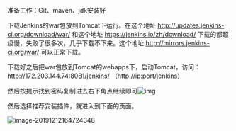 准备工作：Git、maven、jdk安装好

下载Jenkins的war包放到Tomcat下运行。在这个地址 http://updates.jenkins-ci.org/download/war/ 和这个地址 https://jenkins.io/zh/download/ 下载的都超级慢，失败了很多次，几乎下载不下来。这个地址 http://mirrors.jenkins-ci.org/war/ 可以正常下载。

下载好之后把war包放到Tomcat的webapps下，启动Tomcat，访问： http://172.203.144.74:8081/jenkins/ （http://ip:port/jenkins）

 然后按提示找到密码复制进去右下角点继续即可![img](https://img-blog.csdn.net/20180811152545238?watermark/2/text/aHR0cHM6Ly9ibG9nLmNzZG4ubmV0L3FxXzM3MzcyMDA3/font/5a6L5L2T/fontsize/400/fill/I0JBQkFCMA==/dissolve/70) 

然后选择推荐安装插件，就进入到下面的页面。

![image-20191212164724348](C:\Users\zyp\AppData\Roaming\Typora\typora-user-images\image-20191212164724348.png)